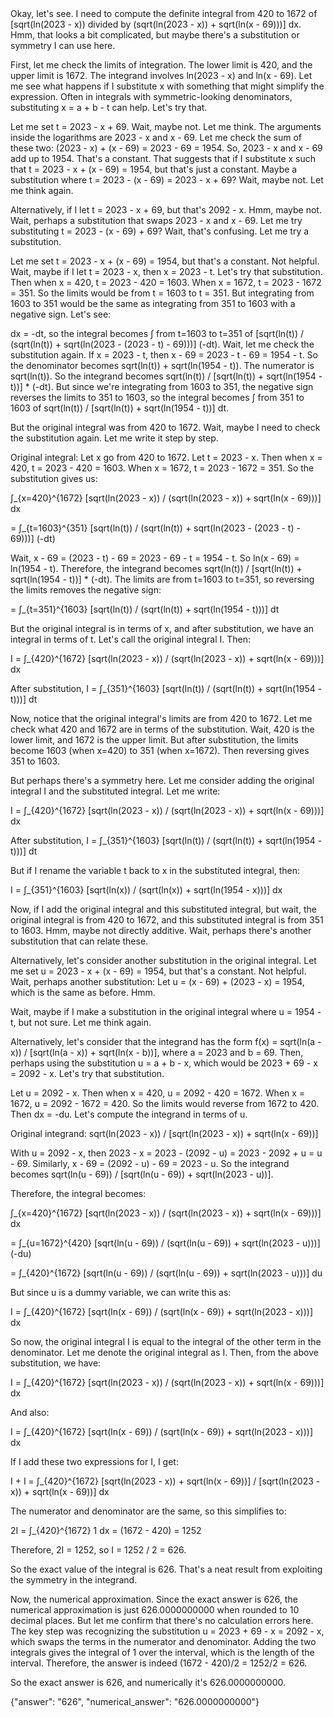 <think>
Okay, let's see. I need to compute the definite integral from 420 to 1672 of [sqrt(ln(2023 - x)) divided by (sqrt(ln(2023 - x)) + sqrt(ln(x - 69)))] dx. Hmm, that looks a bit complicated, but maybe there's a substitution or symmetry I can use here.

First, let me check the limits of integration. The lower limit is 420, and the upper limit is 1672. The integrand involves ln(2023 - x) and ln(x - 69). Let me see what happens if I substitute x with something that might simplify the expression. Often in integrals with symmetric-looking denominators, substituting x = a + b - t can help. Let's try that.

Let me set t = 2023 - x + 69. Wait, maybe not. Let me think. The arguments inside the logarithms are 2023 - x and x - 69. Let me check the sum of these two: (2023 - x) + (x - 69) = 2023 - 69 = 1954. So, 2023 - x and x - 69 add up to 1954. That's a constant. That suggests that if I substitute x such that t = 2023 - x + (x - 69) = 1954, but that's just a constant. Maybe a substitution where t = 2023 - (x - 69) = 2023 - x + 69? Wait, maybe not. Let me think again.

Alternatively, if I let t = 2023 - x + 69, but that's 2092 - x. Hmm, maybe not. Wait, perhaps a substitution that swaps 2023 - x and x - 69. Let me try substituting t = 2023 - (x - 69) + 69? Wait, that's confusing. Let me try a substitution.

Let me set t = 2023 - x + (x - 69) = 1954, but that's a constant. Not helpful. Wait, maybe if I let t = 2023 - x, then x = 2023 - t. Let's try that substitution. Then when x = 420, t = 2023 - 420 = 1603. When x = 1672, t = 2023 - 1672 = 351. So the limits would be from t = 1603 to t = 351. But integrating from 1603 to 351 would be the same as integrating from 351 to 1603 with a negative sign. Let's see:

dx = -dt, so the integral becomes ∫ from t=1603 to t=351 of [sqrt(ln(t)) / (sqrt(ln(t)) + sqrt(ln(2023 - (2023 - t) - 69)))] (-dt). Wait, let me check the substitution again. If x = 2023 - t, then x - 69 = 2023 - t - 69 = 1954 - t. So the denominator becomes sqrt(ln(t)) + sqrt(ln(1954 - t)). The numerator is sqrt(ln(t)). So the integrand becomes sqrt(ln(t)) / [sqrt(ln(t)) + sqrt(ln(1954 - t))] * (-dt). But since we're integrating from 1603 to 351, the negative sign reverses the limits to 351 to 1603, so the integral becomes ∫ from 351 to 1603 of sqrt(ln(t)) / [sqrt(ln(t)) + sqrt(ln(1954 - t))] dt.

But the original integral was from 420 to 1672. Wait, maybe I need to check the substitution again. Let me write it step by step.

Original integral: Let x go from 420 to 1672. Let t = 2023 - x. Then when x = 420, t = 2023 - 420 = 1603. When x = 1672, t = 2023 - 1672 = 351. So the substitution gives us:

∫_{x=420}^{1672} [sqrt(ln(2023 - x)) / (sqrt(ln(2023 - x)) + sqrt(ln(x - 69)))] dx

= ∫_{t=1603}^{351} [sqrt(ln(t)) / (sqrt(ln(t)) + sqrt(ln(2023 - (2023 - t) - 69)))] (-dt)

Wait, x - 69 = (2023 - t) - 69 = 2023 - 69 - t = 1954 - t. So ln(x - 69) = ln(1954 - t). Therefore, the integrand becomes sqrt(ln(t)) / [sqrt(ln(t)) + sqrt(ln(1954 - t))] * (-dt). The limits are from t=1603 to t=351, so reversing the limits removes the negative sign:

= ∫_{t=351}^{1603} [sqrt(ln(t)) / (sqrt(ln(t)) + sqrt(ln(1954 - t)))] dt

But the original integral is in terms of x, and after substitution, we have an integral in terms of t. Let's call the original integral I. Then:

I = ∫_{420}^{1672} [sqrt(ln(2023 - x)) / (sqrt(ln(2023 - x)) + sqrt(ln(x - 69)))] dx

After substitution, I = ∫_{351}^{1603} [sqrt(ln(t)) / (sqrt(ln(t)) + sqrt(ln(1954 - t)))] dt

Now, notice that the original integral's limits are from 420 to 1672. Let me check what 420 and 1672 are in terms of the substitution. Wait, 420 is the lower limit, and 1672 is the upper limit. But after substitution, the limits become 1603 (when x=420) to 351 (when x=1672). Then reversing gives 351 to 1603.

But perhaps there's a symmetry here. Let me consider adding the original integral I and the substituted integral. Let me write:

I = ∫_{420}^{1672} [sqrt(ln(2023 - x)) / (sqrt(ln(2023 - x)) + sqrt(ln(x - 69)))] dx

After substitution, I = ∫_{351}^{1603} [sqrt(ln(t)) / (sqrt(ln(t)) + sqrt(ln(1954 - t)))] dt

But if I rename the variable t back to x in the substituted integral, then:

I = ∫_{351}^{1603} [sqrt(ln(x)) / (sqrt(ln(x)) + sqrt(ln(1954 - x)))] dx

Now, if I add the original integral and this substituted integral, but wait, the original integral is from 420 to 1672, and this substituted integral is from 351 to 1603. Hmm, maybe not directly additive. Wait, perhaps there's another substitution that can relate these.

Alternatively, let's consider another substitution in the original integral. Let me set u = 2023 - x + (x - 69) = 1954, but that's a constant. Not helpful. Wait, perhaps another substitution: Let u = (x - 69) + (2023 - x) = 1954, which is the same as before. Hmm.

Wait, maybe if I make a substitution in the original integral where u = 1954 - t, but not sure. Let me think again.

Alternatively, let's consider that the integrand has the form f(x) = sqrt(ln(a - x)) / [sqrt(ln(a - x)) + sqrt(ln(x - b))], where a = 2023 and b = 69. Then, perhaps using the substitution u = a + b - x, which would be 2023 + 69 - x = 2092 - x. Let's try that substitution.

Let u = 2092 - x. Then when x = 420, u = 2092 - 420 = 1672. When x = 1672, u = 2092 - 1672 = 420. So the limits would reverse from 1672 to 420. Then dx = -du. Let's compute the integrand in terms of u.

Original integrand: sqrt(ln(2023 - x)) / [sqrt(ln(2023 - x)) + sqrt(ln(x - 69))]

With u = 2092 - x, then 2023 - x = 2023 - (2092 - u) = 2023 - 2092 + u = u - 69. Similarly, x - 69 = (2092 - u) - 69 = 2023 - u. So the integrand becomes sqrt(ln(u - 69)) / [sqrt(ln(u - 69)) + sqrt(ln(2023 - u))].

Therefore, the integral becomes:

∫_{x=420}^{1672} [sqrt(ln(2023 - x)) / (sqrt(ln(2023 - x)) + sqrt(ln(x - 69)))] dx

= ∫_{u=1672}^{420} [sqrt(ln(u - 69)) / (sqrt(ln(u - 69)) + sqrt(ln(2023 - u)))] (-du)

= ∫_{420}^{1672} [sqrt(ln(u - 69)) / (sqrt(ln(u - 69)) + sqrt(ln(2023 - u)))] du

But since u is a dummy variable, we can write this as:

I = ∫_{420}^{1672} [sqrt(ln(x - 69)) / (sqrt(ln(x - 69)) + sqrt(ln(2023 - x)))] dx

So now, the original integral I is equal to the integral of the other term in the denominator. Let me denote the original integral as I. Then, from the above substitution, we have:

I = ∫_{420}^{1672} [sqrt(ln(2023 - x)) / (sqrt(ln(2023 - x)) + sqrt(ln(x - 69)))] dx

And also:

I = ∫_{420}^{1672} [sqrt(ln(x - 69)) / (sqrt(ln(x - 69)) + sqrt(ln(2023 - x)))] dx

If I add these two expressions for I, I get:

I + I = ∫_{420}^{1672} [sqrt(ln(2023 - x)) + sqrt(ln(x - 69))] / [sqrt(ln(2023 - x)) + sqrt(ln(x - 69))] dx

The numerator and denominator are the same, so this simplifies to:

2I = ∫_{420}^{1672} 1 dx = (1672 - 420) = 1252

Therefore, 2I = 1252, so I = 1252 / 2 = 626.

So the exact value of the integral is 626. That's a neat result from exploiting the symmetry in the integrand. 

Now, the numerical approximation. Since the exact answer is 626, the numerical approximation is just 626.0000000000 when rounded to 10 decimal places. But let me confirm that there's no calculation errors here. The key step was recognizing the substitution u = 2023 + 69 - x = 2092 - x, which swaps the terms in the numerator and denominator. Adding the two integrals gives the integral of 1 over the interval, which is the length of the interval. Therefore, the answer is indeed (1672 - 420)/2 = 1252/2 = 626. 

So the exact answer is 626, and numerically it's 626.0000000000.
</think>

{"answer": "626", "numerical_answer": "626.0000000000"}